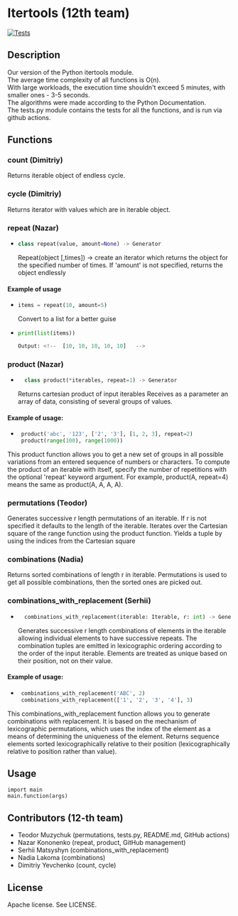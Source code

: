 # Itertools (12th team)
[![Tests](https://github.com/nazar12314/Discrete-Math-project/actions/workflows/test.yml/badge.svg)](https://github.com/nazar12314/Discrete-Math-project/actions/workflows/test.yml)
## Description
Our version of the Python itertools module.  
The average time complexity of all functions is O(n).  
With large workloads, the execution time shouldn't exceed 5 minutes, with smaller ones - 3-5 seconds.  
The algorithms were made according to the Python Documentation.  
The tests.py module contains the tests for all the functions, and is run via github actions.  
## Functions
### count (Dimitriy)
  Returns iterable object of endless cycle.
### cycle (Dimitriy)
  Returns iterator with values which are in iterable object.
### repeat (Nazar)
- ```python
  class repeat(value, amount=None) -> Generator
   ```
  Repeat(object [,times]) -> create an iterator which returns the object for the specified number of times.
  If 'amount' is not specified, returns the object endlessly
 #### Example of usage
 - ```python
   items = repeat(10, amount=5)
    ```
    Convert to a list for a better guise
 - ```python
   print(list(items))
   
   Output: <!--  [10, 10, 10, 10, 10]   -->
    ```
### product (Nazar)
- ```python
    class product(*iterables, repeat=1) -> Generator
   ```
  Returns cartesian product of input iterables
  Receives as a parameter an array of data, consisting of several groups of values.
 #### Example of usage:
 - ```python
    product('abc', '123', ['2', '3'], [1, 2, 3], repeat=2)
    product(range(100), range(1000))
   ```
  This product function allows you to get a new set of groups in all possible variations
  from an entered sequence of numbers or characters.
  To compute the product of an iterable with itself,
  specify the number of repetitions with the optional 'repeat' keyword argument.
  For example, product(A, repeat=4) means the same as product(A, A, A, A).
### permutations (Teodor)
  Generates successive r length permutations of an iterable.
  If r is not specified it defaults to the length of the iterable.
  Iterates over the Cartesian square of the range function using the product function.
  Yields a tuple by using the indices from the Cartesian square
### combinations (Nadia)
  Returns sorted combinations of length r in iterable.
  Permutations is used to get all possible combinations, then the sorted ones are picked out.
### combinations_with_replacement (Serhii)
- ```python
    combinations_with_replacement(iterable: Iterable, r: int) -> Generator
   ```
  Generates successive r length combinations of elements in the iterable allowing individual elements to have successive repeats.
  The combination tuples are emitted in lexicographic ordering according to the order of the input iterable.
  Elements are treated as unique based on their position, not on their value.
#### Example of usage:
 - ```python
    combinations_with_replacement('ABC', 2)
    combinations_with_replacement(['1', '2', '3', '4'], 3)
   ```
  This combinations_with_replacement function allows you to generate combinations with replacement. 
  It is based on the mechanism of lexicographic permutations, which uses the index of the element as a means of determining the uniqueness of the element.
  Returns sequence elements sorted lexicographically relative to their position (lexicographically relative to position rather than value).
## Usage 
    import main
    main.function(args)
## Contributors (12-th team)
- Teodor Muzychuk (permutations, tests.py, README.md, GitHub actions)
- Nazar Kononenko (repeat, product, GitHub management)
- Serhii Matsyshyn (combinations_with_replacement)
- Nadia Lakoma (combinations)
- Dimitriy Yevchenko (count, cycle)
## License
Apache license. See LICENSE.
